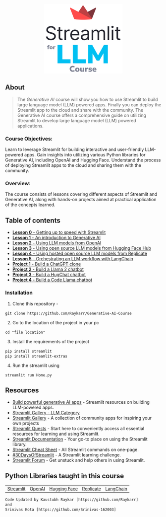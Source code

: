 <p align="center">
  <img src="./img/course-logo.png" width="50%">
</p>

## About
> The *Generative AI* course will show you how to use Streamlit to build large language model (LLM) powered apps. Finally you can deploy the Streamlit app to the cloud and share with the community.
The Generative AI course offers a comprehensive guide on utilizing Streamlit to develop large language model (LLM) powered applications.

### Course Objectives:
Learn to leverage Streamlit for building interactive and user-friendly LLM-powered apps.
Gain insights into utilizing various Python libraries for Generative AI, including OpenAI and Hugging Face.
Understand the process of deploying Streamlit apps to the cloud and sharing them with the community.

### Overview:
The course consists of lessons covering different aspects of Streamlit and Generative AI, along with hands-on projects aimed at practical application of the concepts learned.

## Table of contents
- [**Lesson 0** - Getting up to speed with Streamlit](./content/Lesson-0.md)
- [**Lesson 1** - An introduction to Generative AI](./content/Lesson-1.md)
- [**Lesson 2** - Using LLM models from OpenAI](./content/Lesson-2.md)
- [**Lesson 3** - Using open source LLM models from Hugging Face Hub](./content/Lesson-3.md)
- [**Lesson 4** - Using hosted open source LLM models from Replicate](./content/Lesson-4.md)
- [**Lesson 5** - Orchestrating an LLM workflow with LangChain](./content/Lesson-5.md)
- [**Project 1** - Build a ChatGPT clone](./content/Project-1.md)
- [**Project 2** - Build a Llama 2 chatbot](./content/Project-2.md)
- [**Project 3** - Build a HugChat chatbot](./content/Project-3.md)
- [**Project 4** - Build a Code Llama chatbot](./content/Project-4.md)

### Installation
1. Clone this repository -
```
git clone https://github.com/Raykarr/Generative-AI-Course
```
2. Go to the location of the project in your pc
```
cd "file location"
```
3. Install the requirements of the project
```
pip install streamlit
pip install streamlit-extras
```
4. Run the streamlit using
```
streamlit run Home.py
```

## Resources
- [Build powerful generative AI apps](https://streamlit.io/generative-ai) - Streamlit resources on building LLM-powered apps.
- [Streamlit Gallery - LLM Category](https://streamlit.io/gallery?category=llms)
- [Streamlit Gallery](https://streamlit.io/gallery) - A collection of community apps for inspiring your own projects
- [Streamlit Quests](https://blog.streamlit.io/streamlit-quests-getting-started-with-streamlit/) - Start here to conveniently access all essential resources for learning and using Streamlit.
- [Streamlit Documentation](https://docs.streamlit.io/) - Your go-to place on using the Streamlit library.
- [Streamlit Cheat Sheet](https://docs.streamlit.io/library/cheatsheet) - All Streamlit commands on one-page.
- [#30DaysOfStreamlit](https://30days.streamlit.app/) - A Streamlit learning challenge.
- [Streamlit Forum](https://discuss.streamlit.io/) - Get unstuck and help others in using Streamlit.

## Python Libraries taught in this course

<table>
  <tr>
    <td><a href="https://streamlit.io/">Streamlit</a></td>
    <td><a href="https://openai.com/">OpenAI</a></td>
    <td><a href="https://huggingface.co/">Hugging Face</a></td>
    <td><a href="https://replicate.com/">Replicate</a></td>
    <td><a href="https://www.langchain.com/">LangChain</a></td>
  </tr>
</table>

```
Code Updated by Kaustubh Raykar [https://github.com/Raykarr]
and 
Srinivas Kota [https://github.com/Srinivas-162003]
```
